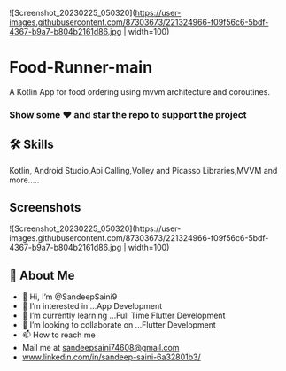 ![Screenshot_20230225_050320](https://user-images.githubusercontent.com/87303673/221324966-f09f56c6-5bdf-4367-b9a7-b804b2161d86.jpg | width=100)
# Food-Runner-main

A Kotlin App for food ordering using mvvm architecture and coroutines.

### Show some ❤️ and star the repo to support the project

## 🛠 Skills
Kotlin, Android Studio,Api Calling,Volley and Picasso Libraries,MVVM and more.....

## Screenshots

<p float="right">
![Screenshot_20230225_050320](https://user-images.githubusercontent.com/87303673/221324966-f09f56c6-5bdf-4367-b9a7-b804b2161d86.jpg | width=100)
</p>

## 🚀 About Me
- 👋 Hi, I’m @SandeepSaini9
- 👀 I’m interested in ...App Development
- 🌱 I’m currently learning ...Full Time Flutter Development
- 💞️ I’m looking to collaborate on ...Flutter Development
- 📫 How to reach me 
- Mail me at sandeepsaini74608@gmail.com
- www.linkedin.com/in/sandeep-saini-6a32801b3/
